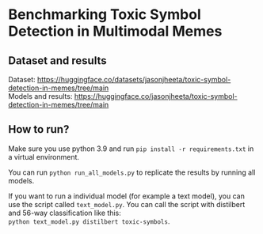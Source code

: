 # Benchmarking Toxic Symbol Detection in Multimodal Memes

## Dataset and results

Dataset: https://huggingface.co/datasets/jasonjheeta/toxic-symbol-detection-in-memes/tree/main  
Models and results: https://huggingface.co/jasonjheeta/toxic-symbol-detection-in-memes/tree/main

## How to run?

Make sure you use python 3.9 and run `pip install -r requirements.txt` in a virtual environment.

You can run `python run_all_models.py` to replicate the results by running all models. 

If you want to run a individual model (for example a text model), you can use the script called `text_model.py`. You can call the script with distilbert and 56-way classification like this:  
`python text_model.py distilbert toxic-symbols`.